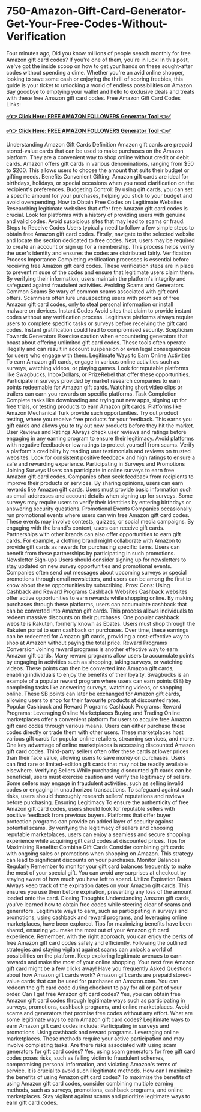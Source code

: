 # 750-Amazon-Gift-Card-Generator-Get-Your-Free-Codes-Without-Verification
Four minutes ago, Did you know millions of people search monthly for free Amazon gift card codes? If you're one of them, you're in luck! In this post, we've got the inside scoop on how to get your hands on these sought-after codes without spending a dime. Whether you're an avid online shopper, looking to save some cash or enjoying the thrill of scoring freebies, this guide is your ticket to unlocking a world of endless possibilities on Amazon. Say goodbye to emptying your wallet and hello to exclusive deals and treats with these free Amazon gift card codes. Free Amazon Gift Card Codes Links:



**[✅👉 Click Here: FREE AMAZON FOLLOWERS Generator Tool 👈✅](https://usaofferzon.com/amazongiftcard)**



**[✅👉 Click Here: FREE AMAZON FOLLOWERS Generator Tool 👈✅](https://usaofferzon.com/giftcard/)**




Understanding Amazon Gift Cards Definition
Amazon gift cards are prepaid stored-value cards that can be used to make purchases on the Amazon platform. They are a convenient way to shop online without credit or debit cards.
Amazon offers gift cards in various denominations, ranging from $50 to $200. This allows users to choose the amount that suits their budget or gifting needs. Benefits
Convenient Gifting: Amazon gift cards are ideal for birthdays, holidays, or special occasions when you need clarification on the recipient's preferences. Budgeting Control: By using gift cards, you can set a specific amount for your purchases, helping you stick to your budget and avoid overspending. How to Obtain Free Codes on Legitimate Websites
Researching legitimate websites that offer free Amazon gift card codes is crucial. Look for platforms with a history of providing users with genuine and valid codes. Avoid suspicious sites that may lead to scams or fraud. Steps to Receive Codes
Users typically need to follow a few simple steps to obtain free Amazon gift card codes. Firstly, navigate to the selected website and locate the section dedicated to free codes. Next, users may be required to create an account or sign up for a membership. This process helps verify the user's identity and ensures the codes are distributed fairly. Verification Process Importance
Completing verification processes is essential before receiving free Amazon gift card codes. These verification steps are in place to prevent misuse of the codes and ensure that legitimate users claim them. By verifying their information, users maintain the platform's integrity and safeguard against fraudulent activities. Avoiding Scams and Generators Common Scams
Be wary of common scams associated with gift card offers. Scammers often lure unsuspecting users with promises of free Amazon gift card codes, only to steal personal information or install malware on devices. Instant Codes
Avoid sites that claim to provide instant codes without any verification process. Legitimate platforms always require users to complete specific tasks or surveys before receiving the gift card codes. Instant gratification could lead to compromised security. Scepticism Towards Generators
Exercise caution when encountering generators that boast about offering unlimited gift card codes. These tools often operate illegally and can result in account suspension or even legal consequences for users who engage with them. Legitimate Ways to Earn Online Activities
To earn Amazon gift cards, engage in various online activities such as surveys, watching videos, or playing games. Look for reputable platforms like Swagbucks, InboxDollars, or PrizeRebel that offer these opportunities.
Participate in surveys provided by market research companies to earn points redeemable for Amazon gift cards. Watching short video clips or trailers can earn you rewards on specific platforms. Task Completion
Complete tasks like downloading and trying out new apps, signing up for free trials, or testing products to earn Amazon gift cards. Platforms like Amazon Mechanical Turk provide such opportunities.
Try out product testing, where you receive free products for your feedback. This earns you gift cards and allows you to try out new products before they hit the market. User Reviews and Ratings
Always check user reviews and ratings before engaging in any earning program to ensure their legitimacy. Avoid platforms with negative feedback or low ratings to protect yourself from scams.
Verify a platform's credibility by reading user testimonials and reviews on trusted websites. Look for consistent positive feedback and high ratings to ensure a safe and rewarding experience.
Participating in Surveys and Promotions Joining Surveys
Users can participate in online surveys to earn free Amazon gift card codes. Companies often seek feedback from recipients to improve their products or services. By sharing opinions, users can earn rewards like Amazon gift cards.
Users must provide basic information such as email addresses and account details when signing up for surveys. Some surveys may require users to verify their identities by entering birthdays or answering security questions. Promotional Events
Companies occasionally run promotional events where users can win free Amazon gift card codes. These events may involve contests, quizzes, or social media campaigns. By engaging with the brand's content, users can receive gift cards.
Partnerships with other brands can also offer opportunities to earn gift cards. For example, a clothing brand might collaborate with Amazon to provide gift cards as rewards for purchasing specific items. Users can benefit from these partnerships by participating in such promotions. Newsletter Sign-ups
Users should consider signing up for newsletters to stay updated on new survey opportunities and promotional events. Companies often send out messages about upcoming surveys or special promotions through email newsletters, and users can be among the first to know about these opportunities by subscribing.
Pros: Cons: Using Cashback and Reward Programs Cashback Websites
Cashback websites offer active opportunities to earn rewards while shopping online. By making purchases through these platforms, users can accumulate cashback that can be converted into Amazon gift cards. This process allows individuals to redeem massive discounts on their purchases.
One popular cashback website is Rakuten, formerly known as Ebates. Users must shop through the Rakuten portal to earn cashback on purchases. Over time, these earnings can be redeemed for Amazon gift cards, providing a cost-effective way to shop at Amazon without paying the total price. Reward Programs Conversion
Joining reward programs is another effective way to earn Amazon gift cards. Many reward programs allow users to accumulate points by engaging in activities such as shopping, taking surveys, or watching videos. These points can then be converted into Amazon gift cards, enabling individuals to enjoy the benefits of their loyalty.
Swagbucks is an example of a popular reward program where users can earn points (SB) by completing tasks like answering surveys, watching videos, or shopping online. These SB points can later be exchanged for Amazon gift cards, allowing users to shop for their favourite products at discounted rates. Popular Cashback and Reward Programs
Cashback Programs: Reward Programs: Leveraging Online Marketplaces Buying and Trading
Online marketplaces offer a convenient platform for users to acquire free Amazon gift card codes through various means. Users can either purchase these codes directly or trade them with other users. These marketplaces host various gift cards for popular online retailers, streaming services, and more.
One key advantage of online marketplaces is accessing discounted Amazon gift card codes. Third-party sellers often offer these cards at lower prices than their face value, allowing users to save money on purchases. Users can find rare or limited-edition gift cards that may not be readily available elsewhere. Verifying Sellers
While purchasing discounted gift cards can be beneficial, users must exercise caution and verify the legitimacy of sellers. Some sellers may engage in fraudulent activities, such as selling invalid codes or engaging in unauthorized transactions. To safeguard against such risks, users should thoroughly research sellers' reputations and reviews before purchasing. Ensuring Legitimacy
To ensure the authenticity of free Amazon gift card codes, users should look for reputable sellers with positive feedback from previous buyers. Platforms that offer buyer protection programs can provide an added layer of security against potential scams. By verifying the legitimacy of sellers and choosing reputable marketplaces, users can enjoy a seamless and secure shopping experience while acquiring gift card codes at discounted prices. Tips for Maximizing Benefits: Combine Gift Cards
Consider combining gift cards with ongoing sales or promotions when shopping on Amazon. This strategy can lead to significant discounts on your purchases. Monitor Balances Regularly
Remember to monitor your gift card balances frequently to make the most of your special gift. You can avoid any surprises at checkout by staying aware of how much you have left to spend. Utilize Expiration Dates
Always keep track of the expiration dates on your Amazon gift cards. This ensures you use them before expiration, preventing any loss of the amount loaded onto the card. Closing Thoughts
Understanding Amazon gift cards, you've learned how to obtain free codes while steering clear of scams and generators. Legitimate ways to earn, such as participating in surveys and promotions, using cashback and reward programs, and leveraging online marketplaces, have been explored. Tips for maximizing benefits have been shared, ensuring you make the most out of your Amazon gift card experience.
Remember, with the right approach, you can enjoy the perks of free Amazon gift card codes safely and efficiently. Following the outlined strategies and staying vigilant against scams can unlock a world of possibilities on the platform. Keep exploring legitimate avenues to earn rewards and make the most of your online shopping. Your next free Amazon gift card might be a few clicks away! Have you frequently Asked Questions about how Amazon gift cards work?
Amazon gift cards are prepaid stored-value cards that can be used for purchases on Amazon.com. You can redeem the gift card code during checkout to pay for all or part of your order. Can I get free Amazon gift card codes?
Yes, you can obtain free Amazon gift card codes through legitimate ways such as participating in surveys, promotions, cashback programs, and online marketplaces. Avoid scams and generators that promise free codes without any effort. What are some legitimate ways to earn Amazon gift card codes?
Legitimate ways to earn Amazon gift card codes include:
Participating in surveys and promotions.
Using cashback and reward programs.
Leveraging online marketplaces.
These methods require your active participation and may involve completing tasks. Are there risks associated with using scam generators for gift card codes?
Yes, using scam generators for free gift card codes poses risks, such as falling victim to fraudulent schemes, compromising personal information, and violating Amazon's terms of service.  it is crucial to avoid such illegitimate methods. How can I maximize the benefits of using Amazon gift card codes?
To maximize the benefits of using Amazon gift card codes, consider combining multiple earning methods, such as surveys, promotions, cashback programs, and online marketplaces. Stay vigilant against scams and prioritize legitimate ways to earn gift card codes.
